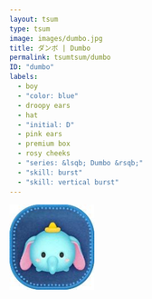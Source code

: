```yaml
---
layout: tsum
type: tsum
image: images/dumbo.jpg
title: ダンボ | Dumbo
permalink: tsumtsum/dumbo
ID: "dumbo"
labels:
  - boy
  - "color: blue"
  - droopy ears
  - hat
  - "initial: D"
  - pink ears
  - premium box
  - rosy cheeks
  - "series: &lsqb; Dumbo &rsqb;"
  - "skill: burst"
  - "skill: vertical burst"
---
```

<img class="ui image" src="../images/dumbo.jpg">
